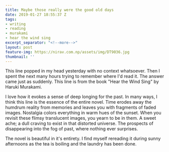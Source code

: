 ```yaml
---
title: Maybe those really were the good old days
date: 2019-01-27 18:55:37 Z
tags:
- writing
- reading
- murakami
- hear the wind sing
excerpt_separator: "<!--more-->"
layout: post
feature-img: https://nirav.com.np/assets/img/DT9036.jpg
thumbnail: ''
---
```


This line popped in my head yesterday with no context whatsoever. Then I spent the next many hours trying to remember where I'd read it. The answer came just as suddenly. This line is from the book "Hear the Wind Sing" by Haruki Murakami.

<!--more-->

I love how it evokes a sense of deep longing for the past. In many ways, I think this line is the essence of the entire novel. Time erodes away the humdrum reality from memories and leaves you with fragments of faded images. Nostalgia colors everything in warm hues of the sunset. When you revisit these flimsy translucent images, you yearn to be in them. A sweet ache; a dull craving to exist in that distorted universe. The prospects of disappearing into the fog of past, where nothing ever surprises.

The novel is beautiful in it's entirety. I find myself rereading it during sunny afternoons as the tea is boiling and the laundry has been done.